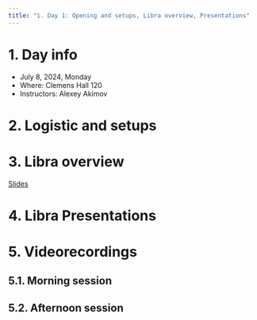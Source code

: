 ```yaml
---
title: "1. Day 1: Opening and setups, Libra overview, Presentations"
---
```


# 1. Day info

 - July 8, 2024, Monday
 - Where: Clemens Hall 120
 - Instructors: Alexey Akimov

# 2. Logistic and setups


# 3. Libra overview
[Slides](../files/Alexey_Akimov/Libra-July8.pdf)


# 4. Libra Presentations 

# 5. Videorecordings

## 5.1. Morning session

## 5.2. Afternoon session

